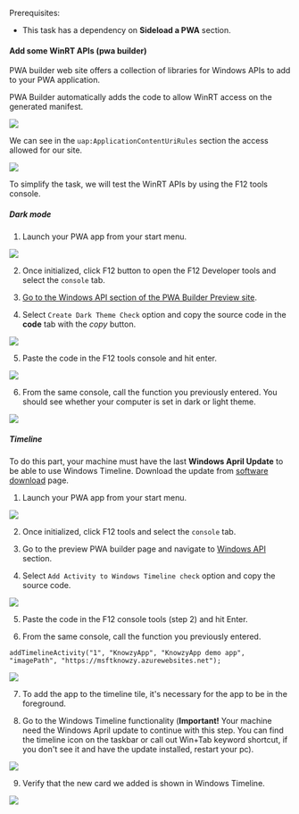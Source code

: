 Prerequisites:

- This task has a dependency on **Sideload a PWA** section.

####	Add some WinRT APIs (pwa builder)

PWA builder web site offers a collection of libraries for Windows APIs to add to your PWA application.

PWA Builder automatically adds the code to allow WinRT access on the generated manifest.

<img src="../pwa/media/Picture73.png">

We can see in the `uap:ApplicationContentUriRules` section the access allowed for our site.

<img src="../pwa/media/Picture74.png">

To simplify the task, we will test the WinRT APIs by using the F12 tools console.

##### Dark mode

1. Launch your PWA app from your start menu.

<img src="../pwa/media/Picture59.png"><br>

2. Once initialized, click F12 button to open the F12 Developer tools and select the `console` tab.

3. <a href="https://preview.pwabuilder.com/windows" target="_blank">Go to the Windows API section of the PWA Builder Preview site</a>.

4. Select `Create Dark Theme Check` option and copy the source code in the **code** tab with the *copy* button.

<img src="../pwa/media/Picture60.png"><br>

5. Paste the code in the F12 tools console and hit enter.

<img src="../pwa/media/Picture72.png">

6. From the same console, call the function you previously entered. You should see whether your computer is set in dark or light theme.

<img src="../pwa/media/Picture61.png"><br>

##### Timeline

To do this part, your machine must have the last **Windows April Update** to be able to use Windows Timeline. Download the update from <a href="https://www.microsoft.com/software-download/windows10" target="_blank">software download</a> page.

1. Launch your PWA app from your start menu.

<img src="../pwa/media/Picture59.png"><br>

2. Once initialized, click F12 tools and select the `console` tab.

3. Go to the preview PWA builder page and navigate to <a href="https://preview.pwabuilder.com/windows" target="_blank">Windows API</a> section.

4. Select `Add Activity to Windows Timeline check` option and copy the source code.

<img src="../pwa/media/Picture62.png"><br>

5. Paste the code in the F12 console tools (step 2) and hit Enter.

6. From the same console, call the function you previously entered.

```JS
addTimelineActivity("1", "KnowzyApp", "KnowzyApp demo app", "imagePath", "https://msftknowzy.azurewebsites.net");
```

<img src="../pwa/media/Picture63.png"><br>

7. To add the app to the timeline tile, it's necessary for the app to be in the foreground.

8. Go to the Windows Timeline functionality (**Important!** Your machine need the Windows April update to continue with this step.
You can find the timeline icon on the taskbar or call out Win+Tab keyword shortcut, if you don't see it and have the update installed, restart your pc).

<img src="../pwa/media/Picture64.png"><br>

9. Verify that the new card we added is shown in Windows Timeline.

<img src="../pwa/media/Picture65.png"><br>
